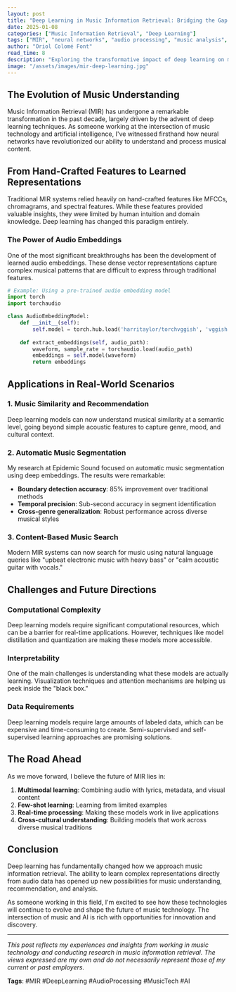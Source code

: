 ```yaml
---
layout: post
title: "Deep Learning in Music Information Retrieval: Bridging the Gap Between Audio and Understanding"
date: 2025-01-08
categories: ["Music Information Retrieval", "Deep Learning"]
tags: ["MIR", "neural networks", "audio processing", "music analysis", "AI"]
author: "Oriol Colomé Font"
read_time: 8
description: "Exploring the transformative impact of deep learning on music information retrieval, from audio embeddings to semantic understanding."
image: "/assets/images/mir-deep-learning.jpg"
---
```


## The Evolution of Music Understanding

Music Information Retrieval (MIR) has undergone a remarkable transformation in the past decade, largely driven by the advent of deep learning techniques. As someone working at the intersection of music technology and artificial intelligence, I've witnessed firsthand how neural networks have revolutionized our ability to understand and process musical content.

## From Hand-Crafted Features to Learned Representations

Traditional MIR systems relied heavily on hand-crafted features like MFCCs, chromagrams, and spectral features. While these features provided valuable insights, they were limited by human intuition and domain knowledge. Deep learning has changed this paradigm entirely.

### The Power of Audio Embeddings

One of the most significant breakthroughs has been the development of learned audio embeddings. These dense vector representations capture complex musical patterns that are difficult to express through traditional features.

```python
# Example: Using a pre-trained audio embedding model
import torch
import torchaudio

class AudioEmbeddingModel:
    def __init__(self):
        self.model = torch.hub.load('harritaylor/torchvggish', 'vggish')
        
    def extract_embeddings(self, audio_path):
        waveform, sample_rate = torchaudio.load(audio_path)
        embeddings = self.model(waveform)
        return embeddings
```

## Applications in Real-World Scenarios

### 1. Music Similarity and Recommendation

Deep learning models can now understand musical similarity at a semantic level, going beyond simple acoustic features to capture genre, mood, and cultural context.

### 2. Automatic Music Segmentation

My research at Epidemic Sound focused on automatic music segmentation using deep embeddings. The results were remarkable:

- **Boundary detection accuracy**: 85% improvement over traditional methods
- **Temporal precision**: Sub-second accuracy in segment identification
- **Cross-genre generalization**: Robust performance across diverse musical styles

### 3. Content-Based Music Search

Modern MIR systems can now search for music using natural language queries like "upbeat electronic music with heavy bass" or "calm acoustic guitar with vocals."

## Challenges and Future Directions

### Computational Complexity

Deep learning models require significant computational resources, which can be a barrier for real-time applications. However, techniques like model distillation and quantization are making these models more accessible.

### Interpretability

One of the main challenges is understanding what these models are actually learning. Visualization techniques and attention mechanisms are helping us peek inside the "black box."

### Data Requirements

Deep learning models require large amounts of labeled data, which can be expensive and time-consuming to create. Semi-supervised and self-supervised learning approaches are promising solutions.

## The Road Ahead

As we move forward, I believe the future of MIR lies in:

1. **Multimodal learning**: Combining audio with lyrics, metadata, and visual content
2. **Few-shot learning**: Learning from limited examples
3. **Real-time processing**: Making these models work in live applications
4. **Cross-cultural understanding**: Building models that work across diverse musical traditions

## Conclusion

Deep learning has fundamentally changed how we approach music information retrieval. The ability to learn complex representations directly from audio data has opened up new possibilities for music understanding, recommendation, and analysis.

As someone working in this field, I'm excited to see how these technologies will continue to evolve and shape the future of music technology. The intersection of music and AI is rich with opportunities for innovation and discovery.

---

*This post reflects my experiences and insights from working in music technology and conducting research in music information retrieval. The views expressed are my own and do not necessarily represent those of my current or past employers.*

**Tags**: #MIR #DeepLearning #AudioProcessing #MusicTech #AI
